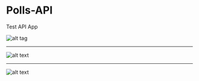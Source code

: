 # Polls-API
Test API App

![alt tag](http://del.h-cdn.co/assets/15/30/1437495578-tenderss2.png)

********

![alt text](http://finedininglovers.cdn.crosscast-system.com/BlogPost/l_10926_tender.png "Description goes here")

*****

![alt text](https://media.giphy.com/media/c8NVDPxyO02uk/giphy-downsized-large.gif "Description goes here")


